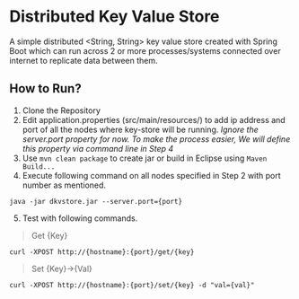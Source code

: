 # Distributed Key Value Store
A simple distributed <String, String> key value store created with Spring Boot which can run across 2 or more processes/systems connected over internet to replicate data between them.

## How to Run?
1. Clone the Repository
2. Edit application.properties (src/main/resources/) to add ip address and port of all the nodes where key-store will be running. *Ignore the server.port property for now. To make the process easier, We will define this property via command line in Step 4*
3. Use `mvn clean package` to create jar or build in Eclipse using `Maven Build...` 
4. Execute following command on all nodes specified in Step 2 with port number as mentioned.
```
java -jar dkvstore.jar --server.port={port}
```
5. Test with following commands.
> Get {Key}
```
curl -XPOST http://{hostname}:{port}/get/{key}
```
> Set {Key}->{Val}
```
curl -XPOST http://{hostname}:{port}/set/{key} -d "val={val}"
```
